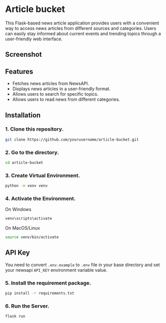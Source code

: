 # Article bucket

This Flask-based news article application provides users with a convenient way to access news articles from different sources and categories. Users can easily stay informed about current events and trending topics through a user-friendly web interface.

## Screenshot



## Features

- Fetches news articles from NewsAPI.
- Displays news articles in a user-friendly format.
- Allows users to search for specific topics.
- Allows users to read news from different categories.

## Installation

### 1. Clone this repository.

```bash
git clone https://github.com/yourusername/article-bucket.git
```

### 2. Go to the directory.

```bash
cd article-bucket
```

### 3. Create Virtual Environment.

```bash
python -m venv venv
```

### 4. Activate the Environment.

On Windows
```bash
venv\scripts\activate
```

On MacOS/Linux
```bash
source venv/bin/activate
```
## API Key

You need to convert `.env.example` to `.env` file in your base directory and set your newsapi `API_KEY` environment variable value.

### 5. Install the requirement package.

```bash
pip install -r requirements.txt
```

### 6. Run the Server.

```bash
flask run
```



